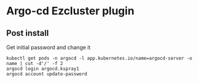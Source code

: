 # Argo-cd Ezcluster plugin

## Post install

Get initial password and change it

```
kubectl get pods -n argocd -l app.kubernetes.io/name=argocd-server -o name | cut -d'/' -f 2
argocd login argocd.kspray1
argocd account update-password
```
